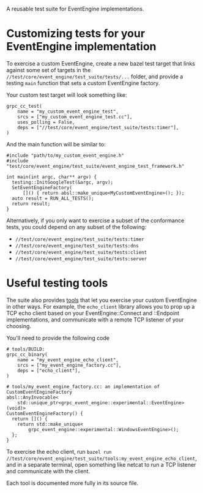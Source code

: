 A reusable test suite for EventEngine implementations.

# Customizing tests for your EventEngine implementation

To exercise a custom EventEngine, create a new bazel test target that links
against some set of targets in the `//test/core/event_engine/test_suite/tests/...` 
folder, and provide a testing `main` function that sets a custom EventEngine factory.

Your custom test target will look something like:

```
grpc_cc_test(
    name = "my_custom_event_engine_test",
    srcs = ["my_custom_event_engine_test.cc"],
    uses_polling = False,
    deps = ["//test/core/event_engine/test_suite/tests:timer"],
)
```

And the main function will be similar to:

```
#include "path/to/my_custom_event_engine.h"
#include "test/core/event_engine/test_suite/event_engine_test_framework.h"

int main(int argc, char** argv) {
  testing::InitGoogleTest(&argc, argv);
  SetEventEngineFactory(
      []() { return absl::make_unique<MyCustomEventEngine>(); });
  auto result = RUN_ALL_TESTS();
  return result;
}
```

Alternatively, if you only want to exercise a subset of the conformance tests,
you could depend on any subset of the following:

* `//test/core/event_engine/test_suite/tests:timer`
* `//test/core/event_engine/test_suite/tests:dns`
* `//test/core/event_engine/test_suite/tests:client`
* `//test/core/event_engine/test_suite/tests:server`

# Useful testing tools

The suite also provides [tools](tools/) that let you exercise your custom EventEngine in other ways. 
For example, the `echo_client` library allows you to prop up a TCP echo client based on your EventEngine::Connect and ::Endpoint implementations, and communicate with a remote TCP listener of your choosing.

You'll need to provide the following code

```
# tools/BUILD:
grpc_cc_binary(
    name = "my_event_engine_echo_client",
    srcs = ["my_event_engine_factory.cc"],
    deps = ["echo_client"],
)

# tools/my_event_engine_factory.cc: an implementation of CustomEventEngineFactory
absl::AnyInvocable<
    std::unique_ptr<grpc_event_engine::experimental::EventEngine>(void)>
CustomEventEngineFactory() {
  return []() {
    return std::make_unique<
        grpc_event_engine::experimental::WindowsEventEngine>();
  };
}
```

To exercise the echo client, run `bazel run //test/core/event_engine/test_suite/tools:my_event_engine_echo_client`, and in a separate terminal, open something like netcat to run a TCP listener and communicate with the client.

Each tool is documented more fully in its source file.
